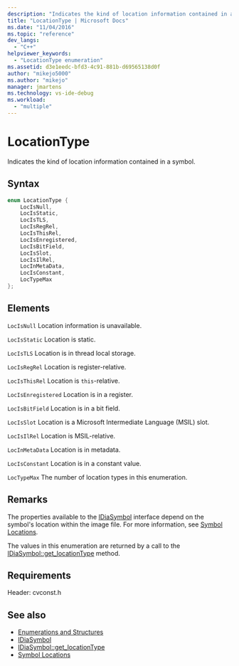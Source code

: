 ```yaml
---
description: "Indicates the kind of location information contained in a symbol."
title: "LocationType | Microsoft Docs"
ms.date: "11/04/2016"
ms.topic: "reference"
dev_langs:
  - "C++"
helpviewer_keywords:
  - "LocationType enumeration"
ms.assetid: d3e1eedc-bfd3-4c91-881b-d69565138d0f
author: "mikejo5000"
ms.author: "mikejo"
manager: jmartens
ms.technology: vs-ide-debug
ms.workload:
  - "multiple"
---
```

# LocationType
Indicates the kind of location information contained in a symbol.

## Syntax

```C++
enum LocationType {
    LocIsNull,
    LocIsStatic,
    LocIsTLS,
    LocIsRegRel,
    LocIsThisRel,
    LocIsEnregistered,
    LocIsBitField,
    LocIsSlot,
    LocIsIlRel,
    LocInMetaData,
    LocIsConstant,
    LocTypeMax
};
```

## Elements
`LocIsNull`
Location information is unavailable.

`LocIsStatic`
Location is static.

`LocIsTLS`
Location is in thread local storage.

`LocIsRegRel`
Location is register-relative.

`LocIsThisRel`
Location is `this`-relative.

`LocIsEnregistered`
Location is in a register.

`LocIsBitField`
Location is in a bit field.

`LocIsSlot`
Location is a Microsoft Intermediate Language (MSIL) slot.

`LocIsIlRel`
Location is MSIL-relative.

`LocInMetaData`
Location is in metadata.

`LocIsConstant`
Location is in a constant value.

`LocTypeMax`
The number of location types in this enumeration.

## Remarks
The properties available to the [IDiaSymbol](../../debugger/debug-interface-access/idiasymbol.md) interface depend on the symbol's location within the image file. For more information, see [Symbol Locations](../../debugger/debug-interface-access/symbol-locations.md).

The values in this enumeration are returned by a call to the [IDiaSymbol::get_locationType](../../debugger/debug-interface-access/idiasymbol-get-locationtype.md) method.

## Requirements
Header: cvconst.h

## See also
- [Enumerations and Structures](../../debugger/debug-interface-access/enumerations-and-structures.md)
- [IDiaSymbol](../../debugger/debug-interface-access/idiasymbol.md)
- [IDiaSymbol::get_locationType](../../debugger/debug-interface-access/idiasymbol-get-locationtype.md)
- [Symbol Locations](../../debugger/debug-interface-access/symbol-locations.md)
